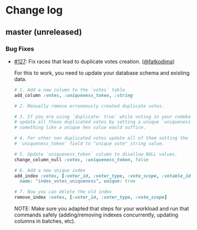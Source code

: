 # Change log

## master (unreleased)

### Bug Fixes

* [#127](https://github.com/ryanto/acts_as_votable/issues/127): Fix races that lead to duplicate votes creation. ([@fatkodima][])

  For this to work, you need to update your database schema and existing data.
  ```ruby
  # 1. Add a new column to the `votes` table.
  add_column :votes, :uniqueness_token, :string

  # 2. Manually remove erroneously created duplicate votes.

  # 3. If you are using `duplicate: true` while voting in your codebase,
  # update all those duplicated votes by setting a unique `uniqueness_token` for each of them,
  # something like a unique hex value would suffice.

  # 4. For other non duplicated votes update all of them setting the
  # `uniqueness_token` field to "unique vote" string value.

  # 5. Update `uniqueness_token` column to disallow NULL values.
  change_column_null :votes, :uniqueness_token, false

  # 6. Add a new unique index
  add_index :votes, [:voter_id, :voter_type, :vote_scope, :votable_id, :votable_type, :uniqueness_token],
    name: "index_votes_uniqueness", unique: true

  # 7. Now you can delete the old index
  remove_index :votes, [:voter_id, :voter_type, :vote_scope]
  ```

  NOTE: Make sure you adapted that steps for your workload and run that commands safely
  (adding/removing indexes concurrently, updating columns in batches, etc).

[@fatkodima]: https://github.com/fatkodima
